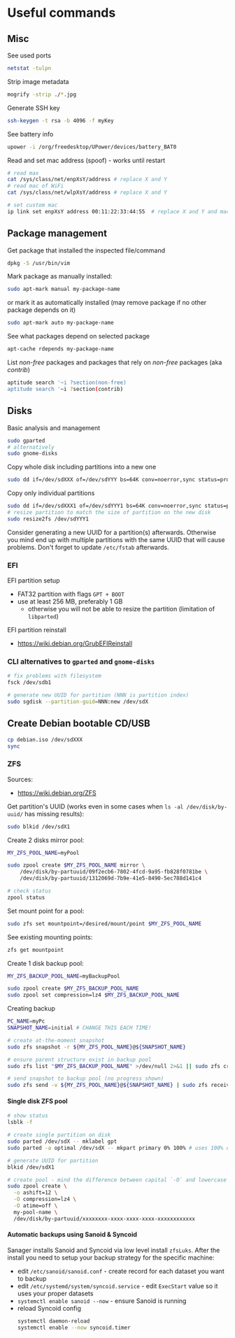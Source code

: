 # Useful commands

## Misc
See used ports
```sh
netstat -tulpn
```

Strip image metadata
```sh
mogrify -strip ./*.jpg
```

Generate SSH key
```sh
ssh-keygen -t rsa -b 4096 -f myKey
```

See battery info
```sh
upower -i /org/freedesktop/UPower/devices/battery_BAT0
```

Read and set mac address (spoof) - works until restart
```sh
# read max
cat /sys/class/net/enpXsY/address # replace X and Y
# read mac of WiFi
cat /sys/class/net/wlpXsY/address # replace X and Y

# set custom mac
ip link set enpXsY address 00:11:22:33:44:55  # replace X and Y and mac
```

## Package management

Get package that installed the inspected file/command
```sh
dpkg -S /usr/bin/vim
```

Mark package as manually installed:
```sh
sudo apt-mark manual my-package-name
```
or mark it as automatically installed (may remove package if no other package depends on it)
```sh
sudo apt-mark auto my-package-name
```

See what packages depend on selected package
```sh
apt-cache rdepends my-package-name
```

List *non-free* packages and packages that rely on *non-free* packages (aka *contrib*)
```sh
aptitude search '~i ?section(non-free)
aptitude search '~i ?section(contrib)
```

## Disks

Basic analysis and management
```sh
sudo gparted
# alternatively
sudo gnome-disks
```

Copy whole disk including partitions into a new one
```sh
sudo dd if=/dev/sdXXX of=/dev/sdYYY bs=64K conv=noerror,sync status=progress
```

Copy only individual partitions
```sh
sudo dd if=/dev/sdXXX1 of=/dev/sdYYY1 bs=64K conv=noerror,sync status=progress
# resize partition to match the size of partition on the new disk
sudo resize2fs /dev/sdYYY1
```
Consider generating a new UUID for a partition(s) afterwards. Otherwise you mind end up with multiple partitions
with the same UUID that will cause problems. Don't forget to update `/etc/fstab` afterwards.

### EFI

EFI partition setup
- FAT32 partition with flags `GPT + BOOT`
- use at least 256 MB, preferably 1 GB
    - otherwise you will not be able to resize the partition (limitation of `libparted`)

EFI partition reinstall
- https://wiki.debian.org/GrubEFIReinstall

### CLI alternatives to `gparted` and `gnome-disks`
```sh
# fix problems with filesystem
fsck /dev/sdb1

# generate new UUID for partition (NNN is partition index)
sudo sgdisk --partition-guid=NNN:new /dev/sdX
```

## Create Debian bootable CD/USB
```sh
cp debian.iso /dev/sdXXX
sync
```

### ZFS
Sources:
- https://wiki.debian.org/ZFS

Get partition's UUID (works even in some cases when `ls -al /dev/disk/by-uuid/` has missing results):
```sh
sudo blkid /dev/sdX1
```

Create 2 disks mirror pool:
```sh
MY_ZFS_POOL_NAME=myPool

sudo zpool create $MY_ZFS_POOL_NAME mirror \
    /dev/disk/by-partuuid/09f2ecb6-7802-4fcd-9a95-fb828f0781be \
    /dev/disk/by-partuuid/1312069d-7b9e-41e5-8490-5ec788d141c4

# check status
zpool status
```

Set mount point for a pool:
```sh
sudo zfs set mountpoint=/desired/mount/point $MY_ZFS_POOL_NAME
```

See existing mounting points:
```sh
zfs get mountpoint
```

Create 1 disk backup pool:
```sh
MY_ZFS_BACKUP_POOL_NAME=myBackupPool

sudo zpool create $MY_ZFS_BACKUP_POOL_NAME
sudo zpool set compression=lz4 $MY_ZFS_BACKUP_POOL_NAME
```

Creating backup
```sh
PC_NAME=myPc
SNAPSHOT_NAME=initial # CHANGE THIS EACH TIME!

# create at-the-moment snapshot
sudo zfs snapshot -r ${MY_ZFS_POOL_NAME}@${SNAPSHOT_NAME}

# ensure parent structure exist in backup pool
sudo zfs list "$MY_ZFS_BACKUP_POOL_NAME" >/dev/null 2>&1 || sudo zfs create -p "$MY_ZFS_BACKUP_POOL_NAME"

# send snapshot to backup pool (no progress shown)
sudo zfs send -v ${MY_ZFS_POOL_NAME}@${SNAPSHOT_NAME} | sudo zfs receive $MY_ZFS_BACKUP_POOL_NAME/Backups/$PC_NAME/$MY_ZFS_POOL_NAME
```

#### Single disk ZFS pool
```sh
# show status
lsblk -f

# create single partition on disk
sudo parted /dev/sdX -- mklabel gpt
sudo parted -a optimal /dev/sdX -- mkpart primary 0% 100% # uses 100% of disk!

# generate UUID for partition
blkid /dev/sdX1

# create pool - mind the difference between capital `-O` and lowercase `-o`
sudo zpool create \
  -o ashift=12 \
  -O compression=lz4 \
  -O atime=off \
  my-pool-name \
  /dev/disk/by-partuuid/xxxxxxxx-xxxx-xxxx-xxxx-xxxxxxxxxxxx
```

#### Automatic backups using Sanoid & Syncoid

Sanager installs Sanoid and Syncoid via low level install `zfsLuks`. After the install you need to setup your backup
strategy for the specific machine:
- edit `/etc/sanoid/sanoid.conf` - create record for each dataset you want to backup
- edit `/etc/systemd/system/syncoid.service` - edit `ExecStart` value so it uses your proper datasets
- `systemctl enable sanoid --now` - ensure Sanoid is running
- reload Syncoid config
    ```sh
    systemctl daemon-reload
    systemctl enable --now syncoid.timer
    ```
